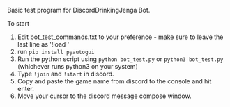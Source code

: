 Basic test program for DiscordDrinkingJenga Bot.  

To start  
1. Edit bot_test_commands.txt to your preference - make sure to leave the last line as '!load '
2. run `pip install pyautogui`  
3. Run the python script using `python bot_test.py` or `python3 bot_test.py` (whichever runs python3 on your system)
4. Type `!join` and `!start` in discord.
5. Copy and paste the game name from discord to the console and hit enter.
6. Move your cursor to the discord message compose window.